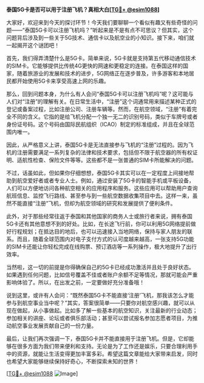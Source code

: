 **泰国5G卡是否可以用于注册飞机？真相大白[[TG💪+ @esim1088](https://t.me/s/esim1088)]**

大家好，欢迎来到今天的探讨环节！今天我们要聊聊一个看似有趣又有些奇怪的问题——“泰国5G卡可以注册飞机吗？”听起来是不是有点不可思议？但其实，这个问题背后涉及到一些关于5G技术、通信卡以及航空业的小知识。接下来，咱们就一起揭开这个谜团吧！

首先，我们得弄清楚什么是5G卡。简单来说，5G卡就是支持第五代移动通信技术的SIM卡。它能够提供比传统4G更快的网速和更稳定的连接。在泰国这样的国家，随着旅游业的发展和技术的进步，5G网络正在逐步普及，许多游客和本地居民都开始使用5G卡来享受高速上网的乐趣。

那么，回到问题本身，为什么有人会问“泰国5G卡可以注册飞机吗”呢？这可能与人们对“注册”的理解有关。在日常生活中，“注册”这个词通常用来描述某种正式的登记或备案过程，比如注册公司、注册车辆等。然而，在航空领域，“注册”有着完全不同的含义。它指的是给飞机分配一个独一无二的识别号码，类似于车牌号或者身份证号码。这个号码由国际民航组织（ICAO）制定的标准组成，并且在全球范围内唯一。

因此，从严格意义上讲，泰国5G卡是无法直接参与飞机的“注册”过程的。因为飞机的注册需要满足一系列复杂的法律和技术要求，包括但不限于航空器的所有权证明、适航性检查、保险文件等等。这些都不是一张普通的SIM卡所能解决的问题。

不过，话虽如此，但如果你仔细想想，泰国5G卡其实可以在一定程度上间接地帮助到航空爱好者或者专业人士。例如，通过安装了5G卡的智能手机或平板设备，人们可以方便地访问各种航空相关的应用程序和服务。这些应用可以帮助用户查询航班信息、监控飞行路线、甚至参与到一些航空数据收集项目中去。这样一来，虽然不能直接“注册”飞机，但却为航空领域的研究和发展提供了便利条件。

此外，对于那些经常往返于泰国和其他国家的商务人士或旅行者来说，拥有泰国5G卡还有其他意想不到的好处。比如，在长途飞行前，你可以利用5G网络提前做好行程规划；在抵达目的地后，也可以迅速接入当地网络，保持与家人朋友的联系。而且，随着全球范围内对电子支付方式的认可度越来越高，一张支持5G功能的SIM卡还能让你轻松完成在线购票、预订酒店等一系列操作，极大地提升了出行效率。

当然啦，这一切的前提是你得确保自己的5G卡已经成功激活并且处于良好状态。如果遇到任何问题，比如信号覆盖不佳或者账户余额不足等情况，那就可能会严重影响体验了。所以，在出发之前，一定要做好充分准备哦！

说到这里，或许有人会问：“既然泰国5G卡不能直接‘注册’飞机，那我该怎么才能参与到航空事业当中呢？”其实，答案很简单——只要你对航空感兴趣，就可以从现在做起，从小事做起。比如多了解一些基本的航空知识，关注最新的行业动态；参加相关的讲座、论坛或者俱乐部活动；甚至可以尝试报名参加志愿者项目，为推动航空事业发展贡献自己的一份力量。

最后，让我们再次强调一下，泰国5G卡并不能直接用于注册飞机。但是，它却能够在很多方面为我们带来便利和支持。无论是为了工作还是娱乐，只要合理利用手中的资源，就能让生活变得更加丰富多彩。希望这篇文章能给大家带来启发，同时也希望大家能够继续保持好奇心，不断探索未知的世界！

[[TG💪+ @esim1088](https://t.me/s/esim1088) ![Image](https://i.postimg.cc/4NQfJmqS/Snipaste-2025-05-13-00-14-12.png)]